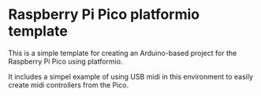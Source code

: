 # Raspberry Pi Pico platformio template

This is a simple template for creating an Arduino-based project for the Raspberry Pi Pico using platformio.

It includes a simpel example of using USB midi in this environment to easily create midi controllers from the Pico.
